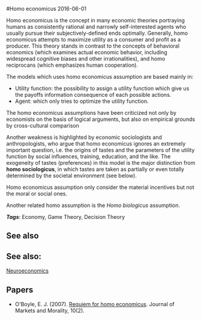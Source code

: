 
#Homo economicus
2016-06-01

Homo economicus is the concept in many economic theories portraying humans as consistently rational and narrowly self-interested agents who usually pursue their subjectively-defined ends optimally. Generally, homo economicus attempts to maximize utility as a consumer and profit as a producer. This theory stands in contrast to the concepts of behavioral economics (which examines actual economic behavior, including widespread cognitive biases and other irrationalities), and homo reciprocans (which emphasizes human cooperation).

The models which uses homo economicus assumption are based mainly in:
* Utility function: the possibility to assign a utility function which give us the payoffs information consequence of each possible actions.
* Agent: which only tries to optimize the utility function.

The homo economicus assumptions have been criticized not only by economists on the basis of logical arguments, but also on empirical grounds by cross-cultural comparison

Another weakness is highlighted by economic sociologists and anthropologists, who argue that homo economicus ignores an extremely important question, i.e. the origins of tastes and the parameters of the utility function by social influences, training, education, and the like. The exogeneity of tastes (preferences) in this model is the major distinction from **homo sociologicus**, in which tastes are taken as partially or even totally determined by the societal environment (see below).

Homo economicus assumption only consider the material incentives but not the moral or social ones.

Another related homo assumption is the *Homo biologicus* assumption.

***Tags***: Economy, Game Theory, Decision Theory

## See also
## See also:
[Neuroeconomics](/neuroeconomics)
## Papers
* O'Boyle, E. J. (2007). [Requiem for homo economicus](http://www.marketsandmorality.com/index.php/mandm/article/download/235/225). Journal of Markets and Morality, 10(2).


